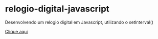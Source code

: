 # relogio-digital-javascript
Desenvolvendo um relogio digital em Javascript, utilizando o setInterval()

<a href="https://fernandosantos0.github.io/relogio-digital-javascript/" rel="external" target="_black" hreflang="pt-BR">Clique aqui</a>
